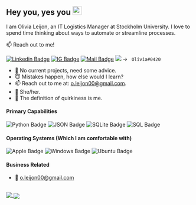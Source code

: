## Hey you, yes you <img src="https://user-images.githubusercontent.com/1303154/88677602-1635ba80-d120-11ea-84d8-d263ba5fc3c0.gif" style="max-width:100%;" width="24px">

I am Olivia Leijon, an IT Logistics Manager at Stockholm University. I love to spend time thinking about ways to automate or streamline processes.

:mailbox: Reach out to me!

<!-- Fix badges -->
[![Linkedin Badge](https://img.shields.io/badge/-Olivia-0e76a8?style=flat&labelColor=0e76a8&logo=linkedin&logoColor=white)](https://www.linkedin.com/in/olivialeijon)
[![IG Badge](https://img.shields.io/badge/-@olivvyidk-e84364?style=flat&labelColor=e84364&logo=instagram&logoColor=white)](https://instagram.com/olivvyidk)
[![Mail Badge](https://img.shields.io/badge/-o.leijon00-c0392b?style=flat&labelColor=c0392b&logo=gmail&logoColor=white)](mailto:o.leijon00@gmail.com)
<img src="https://img.shields.io/badge/-Discord-8e9fda?style=flat&labelColor=7289DA&logo=discord&logoColor=white"/> -> ```
Olivia#0420```

  - :thinking: No current projects, need some advice.
  - :innocent: Mistakes happen, how else would I learn?
  - :mailbox: Reach out to me at: o.leijon00@gmail.com.
  - :rainbow: She/her.
  - :hankey: The definition of quirkiness is me.

#### Primary Capabilities
![Python Badge](https://img.shields.io/badge/-Python-3776AB?style=for-the-badge&labelColor=2a567c&logo=python&logoColor=white) 
![JSON Badge](https://img.shields.io/badge/-JSON-444444?style=for-the-badge&labelColor=2a2a2a&logo=json&logoColor=white)
![SQLite Badge](https://img.shields.io/badge/-SQLite-006392?style=for-the-badge&labelColor=003B57&logo=sqlite&logoColor=white)
![SQL Badge](https://img.shields.io/badge/-SQL-006392?style=for-the-badge&labelColor=black)

#### Operating Systems (Which I am comfortable with)


![Apple Badge](https://img.shields.io/badge/-macOS-999999?style=for-the-badge&labelColor=666666&logo=apple&logoColor=white)
![Windows Badge](https://img.shields.io/badge/-Windows-008fff?style=for-the-badge&labelColor=0078D6&logo=windows&logoColor=white)
![Ubuntu Badge](https://img.shields.io/badge/-Ubuntu-E95420?style=for-the-badge&labelColor=dd4814&logo=ubuntu&logoColor=white)

#### Business Related
<!-- - :paperclip: [My Resume/CV]() -->
- :email: o.leijon00@gmail.com
 
<br/>

<a href="https://github.com/anuraghazra/github-readme-stats">
  <img align="top" src="https://github-readme-stats.vercel.app/api/top-langs?username=olivialeijon&theme=omni"/>
</a>
<a href="https://github.com/anuraghazra/github-readme-stats">
  <img align="center" src="https://github-readme-stats.vercel.app/api?username=olivialeijon&count_private=true&theme=omni&hide=contribs,prs" />
</a>
